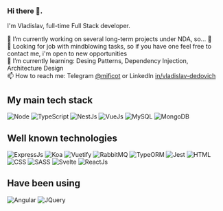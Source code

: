 ### Hi there 👋. 
I'm Vladislav, full-time Full Stack developer.

🔭 I’m currently working on several long-term projects under NDA, so... 🤫 <br/>
👀 Looking for job with mindblowing tasks, so if you have one feel free to contact me, i'm open to new opportunities <br />
🌱 I’m currently learning: Desing Patterns, Dependency Injection, Architecture Design  <br/>
📫 How to reach me: Telegram [@mificot](https://t.me/mificot) or LinkedIn [in/vladislav-dedovich](https://linkedin.com/in/vladislav-dedovich) <br/>

## My main tech stack
![Node](https://img.shields.io/badge/Node.js-43853D?style=for-the-badge&logo=node.js&logoColor=white)
![TypeScript](https://img.shields.io/badge/TypeScript-007ACC?style=for-the-badge&logo=typescript&logoColor=white)
![NestJs](https://img.shields.io/badge/Nest.js-e0234e?style=for-the-badge&logo=nestjs&logoColor=white)
![VueJs](https://img.shields.io/badge/Vue.js-35495E?style=for-the-badge&logo=vue.js&logoColor=4FC08D)
![MySQL](https://img.shields.io/badge/MySQL-005C84?style=for-the-badge&logo=mysql&logoColor=white)
![MongoDB](https://img.shields.io/badge/MongoDB-4EA94B?style=for-the-badge&logo=mongodb&logoColor=white)


## Well known technologies
![ExpressJs](https://img.shields.io/badge/Express.js-404D59?style=for-the-badge)
![Koa](https://img.shields.io/badge/Koa.js-404D59?style=for-the-badge)
![Vuetify](https://img.shields.io/badge/Vuetify-404D59?style=for-the-badge)
![RabbitMQ](https://img.shields.io/badge/RabbitMQ-404D59?style=for-the-badge)
![TypeORM](https://img.shields.io/badge/TypeOrm-404D59?style=for-the-badge)
![Jest](https://img.shields.io/badge/Jest-404D59?style=for-the-badge)
![HTML](https://img.shields.io/badge/HTML-404D59?style=for-the-badge)
![CSS](https://img.shields.io/badge/CSS3-404D59?style=for-the-badge)
![SASS](https://img.shields.io/badge/Sass-404D59?style=for-the-badge)
![Svelte](https://img.shields.io/badge/Svelte-404D59?style=for-the-badge)
![ReactJs](https://img.shields.io/badge/React-404D59?style=for-the-badge)

## Have been using
![Angular](https://img.shields.io/badge/Angular-DD0031?style=for-the-badge&logo=angular&logoColor=white)
![JQuery](https://img.shields.io/badge/jQuery-0769AD?style=for-the-badge&logo=jquery&logoColor=white)
